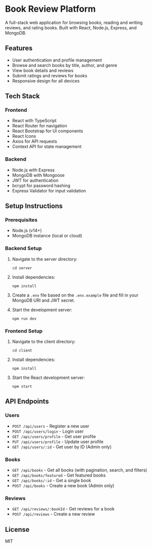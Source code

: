 # Book Review Platform

A full-stack web application for browsing books, reading and writing reviews, and rating books. Built with React, Node.js, Express, and MongoDB.

## Features

- User authentication and profile management
- Browse and search books by title, author, and genre
- View book details and reviews
- Submit ratings and reviews for books
- Responsive design for all devices

## Tech Stack

### Frontend
- React with TypeScript
- React Router for navigation
- React Bootstrap for UI components
- React Icons
- Axios for API requests
- Context API for state management

### Backend
- Node.js with Express
- MongoDB with Mongoose
- JWT for authentication
- bcrypt for password hashing
- Express Validator for input validation

## Setup Instructions

### Prerequisites
- Node.js (v14+)
- MongoDB instance (local or cloud)

### Backend Setup
1. Navigate to the server directory:
   ```
   cd server
   ```

2. Install dependencies:
   ```
   npm install
   ```

3. Create a `.env` file based on the `.env.example` file and fill in your MongoDB URI and JWT secret.

4. Start the development server:
   ```
   npm run dev
   ```

### Frontend Setup
1. Navigate to the client directory:
   ```
   cd client
   ```

2. Install dependencies:
   ```
   npm install
   ```

3. Start the React development server:
   ```
   npm start
   ```

## API Endpoints

### Users
- `POST /api/users` - Register a new user
- `POST /api/users/login` - Login user
- `GET /api/users/profile` - Get user profile
- `PUT /api/users/profile` - Update user profile
- `GET /api/users/:id` - Get user by ID (Admin only)

### Books
- `GET /api/books` - Get all books (with pagination, search, and filters)
- `GET /api/books/featured` - Get featured books
- `GET /api/books/:id` - Get a single book
- `POST /api/books` - Create a new book (Admin only)

### Reviews
- `GET /api/reviews/:bookId` - Get reviews for a book
- `POST /api/reviews` - Create a new review

## License
MIT 